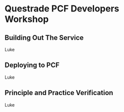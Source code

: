 # Questrade PCF Developers Workshop

## Building Out The Service
Luke

## Deploying to PCF
Luke

## Principle and Practice Verification
Luke
